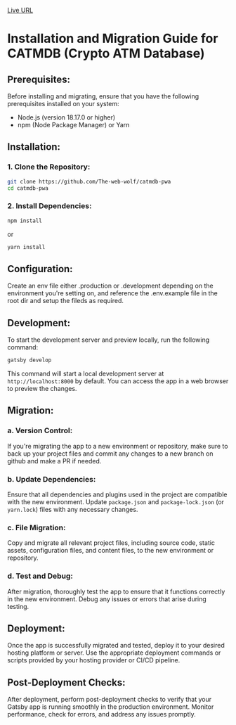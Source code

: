[Live URL](https://catmdb.netlify.app)

# Installation and Migration Guide for CATMDB (Crypto ATM Database)

## Prerequisites:
Before installing and migrating, ensure that you have the following prerequisites installed on your system:
- Node.js (version 18.17.0 or higher)
- npm (Node Package Manager) or Yarn

## Installation:

### 1. Clone the Repository:
```bash
git clone https://github.com/The-web-wolf/catmdb-pwa
cd catmdb-pwa
```

### 2. Install Dependencies:
```bash
npm install
```
or
```bash
yarn install
```

## Configuration:
Create an env file either .production or .development depending on the environment you're setting on, and reference the .env.example file in the root dir and setup the fileds as required.

## Development:
To start the development server and preview locally, run the following command:
```bash
gatsby develop
```
This command will start a local development server at `http://localhost:8000` by default. You can access the app in a web browser to preview the changes.

## Migration:

### a. Version Control:
If you're migrating the app to a new environment or repository, make sure to back up your project files and commit any changes to a new branch on github and make a PR if needed.

### b. Update Dependencies:
Ensure that all dependencies and plugins used in the project are compatible with the new environment. Update `package.json` and `package-lock.json` (or `yarn.lock`) files with any necessary changes.

### c. File Migration:
Copy and migrate all relevant project files, including source code, static assets, configuration files, and content files, to the new environment or repository.

### d. Test and Debug:
After migration, thoroughly test the app to ensure that it functions correctly in the new environment. Debug any issues or errors that arise during testing.

## Deployment:
Once the app is successfully migrated and tested, deploy it to your desired hosting platform or server. Use the appropriate deployment commands or scripts provided by your hosting provider or CI/CD pipeline.

## Post-Deployment Checks:
After deployment, perform post-deployment checks to verify that your Gatsby app is running smoothly in the production environment. Monitor performance, check for errors, and address any issues promptly.